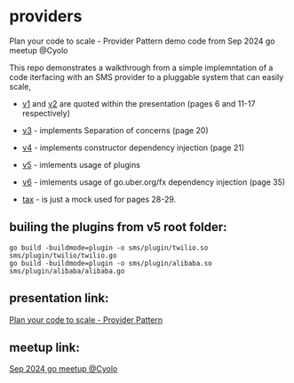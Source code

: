 # providers
Plan your code to scale - Provider Pattern demo code from Sep 2024 go meetup @Cyolo

This repo demonstrates a walkthrough from a simple implemntation of a code iterfacing with an SMS provider to a pluggable system that can easily scale,

- [v1](https://github.com/guybrand/providers/tree/main/v1) and [v2](https://github.com/guybrand/providers/tree/main/v2) are quoted within the presentation (pages 6 and 11-17 respectively)
- [v3](https://github.com/guybrand/providers/tree/main/v3) - implements Separation of concerns (page 20)
- [v4](https://github.com/guybrand/providers/tree/main/v4) - implements constructor dependency injection (page 21)
- [v5](https://github.com/guybrand/providers/tree/main/v5) - imlements usage of plugins
- [v6](https://github.com/guybrand/providers/tree/main/v6) - imlements usage of go.uber.org/fx dependency injection (page 35)


- [tax](https://github.com/guybrand/providers/tree/main/tax) - is just a mock used for pages 28-29.

## builing the plugins from v5 root folder:
```
go build -buildmode=plugin -o sms/plugin/twilio.so sms/plugin/twilio/twilio.go
go build -buildmode=plugin -o sms/plugin/alibaba.so sms/plugin/alibaba/alibaba.go

```


## presentation link:
[Plan your code to scale - Provider Pattern](https://docs.google.com/presentation/d/1mmD8sca-VeVZVezxtDHw2WtNHKVGUyMfptYparVR3Z8)
## meetup link:
[Sep 2024 go meetup @Cyolo](https://www.meetup.com/go-israel/events/302419516/?slug=go-israel&eventId=302419516)
